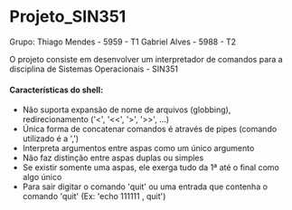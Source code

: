 # Projeto_SIN351

Grupo: Thiago Mendes - 5959 - T1
       Gabriel Alves - 5988 - T2
       
       
       
O projeto consiste em desenvolver um interpretador de comandos para a disciplina de Sistemas Operacionais - SIN351

#### Características do shell:
* Não suporta expansão de nome de arquivos (globbing), redirecionamento ('<', '<<', '>', '>>', ...)
* Única forma de concatenar comandos é através de pipes (comando utilizado é a ',')
* Interpreta argumentos entre aspas como um único argumento
* Não faz distinção entre aspas duplas ou simples 
* Se existir somente uma aspas, ele exerga tudo da 1ª até o final como algo único
* Para sair digitar o comando 'quit' ou uma entrada que contenha o comando 'quit' (Ex: 'echo 111111 , quit')
